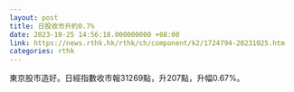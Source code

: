 ```yaml
---
layout: post
title: 日股收市升約0.7%
date: 2023-10-25 14:56:18.000000000 +08:00
link: https://news.rthk.hk/rthk/ch/component/k2/1724794-20231025.htm
categories: rthk
---
```


東京股市造好。日經指數收市報31269點，升207點，升幅0.67%。
